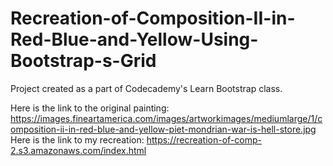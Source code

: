 # Recreation-of-Composition-II-in-Red-Blue-and-Yellow-Using-Bootstrap-s-Grid
Project created as a part of Codecademy's Learn Bootstrap class.

Here is the link to the original painting: https://images.fineartamerica.com/images/artworkimages/mediumlarge/1/composition-ii-in-red-blue-and-yellow-piet-mondrian-war-is-hell-store.jpg
Here is the link to my recreation: 
https://recreation-of-comp-2.s3.amazonaws.com/index.html
